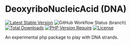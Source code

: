 # DeoxyriboNucleicAcid (DNA)

[![Latest Stable Version](http://poser.pugx.org/8ctopus/dna/v)](https://packagist.org/packages/8ctopus/dna)
![GitHub Workflow Status (branch)](https://img.shields.io/github/actions/workflow/status/8ctopus/dna/ci.yaml?branch=master)
[![Total Downloads](http://poser.pugx.org/8ctopus/dna/downloads)](https://packagist.org/packages/8ctopus/dna)
[![PHP Version Require](http://poser.pugx.org/8ctopus/dna/require/php)](https://packagist.org/packages/8ctopus/dna)
[![License](http://poser.pugx.org/8ctopus/dna/license)](https://packagist.org/packages/8ctopus/dna)

An experimental php package to play with DNA strands.
